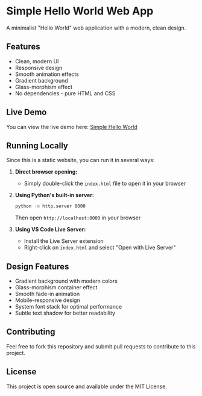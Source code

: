 # Simple Hello World Web App

A minimalist "Hello World" web application with a modern, clean design.

## Features

- Clean, modern UI
- Responsive design
- Smooth animation effects
- Gradient background
- Glass-morphism effect
- No dependencies - pure HTML and CSS

## Live Demo

You can view the live demo here: [Simple Hello World](https://ronakdinesh.github.io/simple-hello-world)

## Running Locally

Since this is a static website, you can run it in several ways:

1. **Direct browser opening:**
   - Simply double-click the `index.html` file to open it in your browser

2. **Using Python's built-in server:**
   ```bash
   python -m http.server 8000
   ```
   Then open `http://localhost:8000` in your browser

3. **Using VS Code Live Server:**
   - Install the Live Server extension
   - Right-click on `index.html` and select "Open with Live Server"

## Design Features

- Gradient background with modern colors
- Glass-morphism container effect
- Smooth fade-in animation
- Mobile-responsive design
- System font stack for optimal performance
- Subtle text shadow for better readability

## Contributing

Feel free to fork this repository and submit pull requests to contribute to this project.

## License

This project is open source and available under the MIT License.